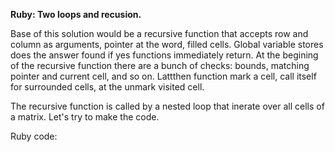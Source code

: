 **Ruby: Two loops and recusion.**

Base of this solution would be a recursive function that accepts row and column as arguments, pointer at the word, filled cells. Global variable stores does the answer found if yes functions immediately return. At the begining of the recursive function there are a bunch of checks: bounds, matching pointer and current cell, and so on. Lattthen function mark a cell, call itself for surrounded cells, at the unmark visited cell.

The recursive function is called by a nested loop that inerate over all cells of a matrix. Let's try to make the code.


Ruby code:
```Ruby
```
